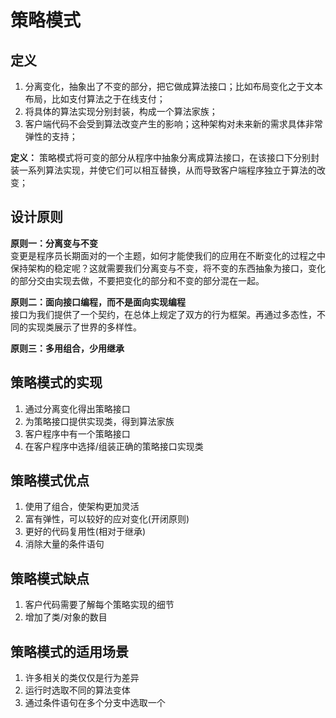 # 策略模式

## 定义
1. 分离变化，抽象出了不变的部分，把它做成算法接口；比如布局变化之于文本布局，比如支付算法之于在线支付；
2. 将具体的算法实现分别封装，构成一个算法家族；
3. 客户端代码不会受到算法改变产生的影响；这种架构对未来新的需求具体非常弹性的支持；

**定义：** 策略模式将可变的部分从程序中抽象分离成算法接口，在该接口下分别封装一系列算法实现，并使它们可以相互替换，从而导致客户端程序独立于算法的改变；  


## 设计原则
**原则一：分离变与不变**  
变更是程序员长期面对的一个主题，如何才能使我们的应用在不断变化的过程之中保持架构的稳定呢？这就需要我们分离变与不变，将不变的东西抽象为接口，变化的部分交由实现去做，不要把变化的部分和不变的部分混在一起。  

**原则二：面向接口编程，而不是面向实现编程**  
接口为我们提供了一个契约，在总体上规定了双方的行为框架。再通过多态性，不同的实现类展示了世界的多样性。  

**原则三：多用组合，少用继承**  

## 策略模式的实现
1. 通过分离变化得出策略接口
2. 为策略接口提供实现类，得到算法家族
3. 客户程序中有一个策略接口
4. 在客户程序中选择/组装正确的策略接口实现类

## 策略模式优点
1. 使用了组合，使架构更加灵活
2. 富有弹性，可以较好的应对变化(开闭原则)
3. 更好的代码复用性(相对于继承)
4. 消除大量的条件语句

## 策略模式缺点
1. 客户代码需要了解每个策略实现的细节
2. 增加了类/对象的数目

## 策略模式的适用场景
1. 许多相关的类仅仅是行为差异
2. 运行时选取不同的算法变体
3. 通过条件语句在多个分支中选取一个
